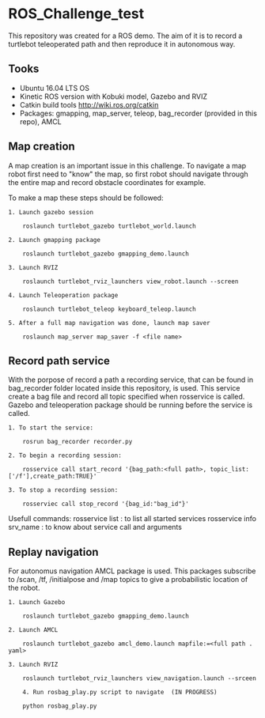 # ROS_Challenge_test

This repository was created for a ROS demo. The aim of it is to record a turtlebot teleoperated path and then reproduce it in autonomous way. 

## Tooks

- Ubuntu 16.04 LTS OS
- Kinetic ROS version with Kobuki model, Gazebo and RVIZ
- Catkin build tools http://wiki.ros.org/catkin
- Packages: gmapping, map_server, teleop, bag_recorder (provided in this repo), AMCL


## Map creation

A map creation is an important issue in this challenge. To navigate a map robot first need to "know" the map, so first robot should navigate through the entire map and record obstacle coordinates for example.

To make a map these steps should be followed:

	1. Launch gazebo session

		roslaunch turtlebot_gazebo turtlebot_world.launch

	2. Launch gmapping package

		roslaunch turtlebot_gazebo gmapping_demo.launch

	3. Launch RVIZ

		roslaunch turtlebot_rviz_launchers view_robot.launch --screen

	4. Launch Teleoperation package

		roslaunch turtlebot_teleop keyboard_teleop.launch

	5. After a full map navigation was done, launch map saver

		roslaunch map_server map_saver -f <file name>


## Record path service

With the porpose of record a path a recording service, that can be found in bag_recorder folder located inside this repository, is used. This service create a bag file and record all topic specified when rosservice is called. Gazebo and teleoperation package should be running before the service is called.

	1. To start the service:

		rosrun bag_recorder recorder.py

	2. To begin a recording session:

		rosservice call start_record '{bag_path:<full path>, topic_list:['/f'],create_path:TRUE}'

	3. To stop a recording session:

		rosserviec call stop_record '{bag_id:"bag_id"}'

Usefull commands: rosservice list  :  to list all started services
                  rosservice info srv_name : to know about service call and arguments 

## Replay navigation

For autonomus navigation AMCL package is used. This packages subscribe to /scan, /tf, /initialpose and /map topics to give a probabilistic location of the robot.

	1. Launch Gazebo

		roslaunch turtlebot_gazebo gmapping_demo.launch

	2. Launch AMCL

		roslaunch turtlebot_gazebo amcl_demo.launch mapfile:=<full path . yaml>

	3. Launch RVIZ

		roslaunch turtlebot_rviz_launchers view_navigation.launch --srceen

    	4. Run rosbag_play.py script to navigate  (IN PROGRESS)

		python rosbag_play.py


